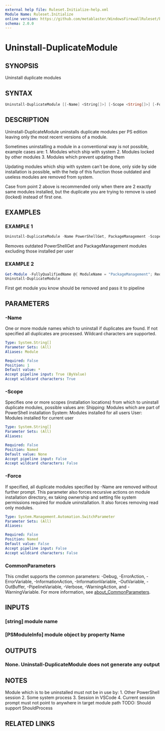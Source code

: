 ```yaml
---
external help file: Ruleset.Initialize-help.xml
Module Name: Ruleset.Initialize
online version: https://github.com/metablaster/WindowsFirewallRuleset/blob/master/Modules/Ruleset.Initialize/Help/en-US/Uninstall-DuplicateModule.md
schema: 2.0.0
---
```


# Uninstall-DuplicateModule

## SYNOPSIS

Uninstall duplicate modules

## SYNTAX

```powershell
Uninstall-DuplicateModule [[-Name] <String[]>] [-Scope <String[]>] [-Force] [<CommonParameters>]
```

## DESCRIPTION

Uninstall-DuplicateModule uninstalls duplicate modules per PS edition leaving only the most
recent versions of a module.

Sometimes uninstalling a module in a conventional way is not possible, example cases are:
1.
Modules which ship with system
2.
Modules locked by other modules
3.
Modules which prevent updating them

Updating modules which ship with system can't be done, only side by side installation is
possible, with the help of this function those outdated and useless modules are removed from system.

Case from point 2 above is recommended only when there are 2 exactly same modules installed,
but the duplicate you are trying to remove is used (locked) instead of first one.

## EXAMPLES

### EXAMPLE 1

```powershell
Uninstall-DuplicateModule -Name PowerShellGet, PackageManagement -Scope Shipping, System -Force
```

Removes outdated PowerShellGet and PackageManagement modules excluding those installed per user

### EXAMPLE 2

```powershell
Get-Module -FullyQualifiedName @{ ModuleName = "PackageManagement"; RequiredVersion = "1.0.0.1" } |
Uninstall-DuplicateModule
```

First get module you know should be removed and pass it to pipeline

## PARAMETERS

### -Name

One or more module names which to uninstall if duplicates are found.
If not specified all duplicates are processed.
Wildcard characters are supported.

```yaml
Type: System.String[]
Parameter Sets: (All)
Aliases: Module

Required: False
Position: 1
Default value: *
Accept pipeline input: True (ByValue)
Accept wildcard characters: True
```

### -Scope

Specifies one or more scopes (installation locations) from which to uninstall duplicate modules,
possible values are:
Shipping: Modules which are part of PowerShell installation
System: Modules installed for all users
User: Modules installed for current user

```yaml
Type: System.String[]
Parameter Sets: (All)
Aliases:

Required: False
Position: Named
Default value: None
Accept pipeline input: False
Accept wildcard characters: False
```

### -Force

If specified, all duplicate modules specified by -Name are removed without further prompt.
This parameter also forces recursive actions on module installation directory,
ex taking ownership and setting file system permissions required for module uninstallation.
It also forces removing read only modules.

```yaml
Type: System.Management.Automation.SwitchParameter
Parameter Sets: (All)
Aliases:

Required: False
Position: Named
Default value: False
Accept pipeline input: False
Accept wildcard characters: False
```

### CommonParameters

This cmdlet supports the common parameters: -Debug, -ErrorAction, -ErrorVariable, -InformationAction, -InformationVariable, -OutVariable, -OutBuffer, -PipelineVariable, -Verbose, -WarningAction, and -WarningVariable. For more information, see [about_CommonParameters](http://go.microsoft.com/fwlink/?LinkID=113216).

## INPUTS

### [string] module name

### [PSModuleInfo] module object by property Name

## OUTPUTS

### None. Uninstall-DuplicateModule does not generate any output

## NOTES

Module which is to be uninstalled must not be in use by:
1.
Other PowerShell session
2.
Some system process
3.
Session in VSCode
4.
Current session prompt must not point to anywhere in target module path
TODO: Should support ShouldProcess

## RELATED LINKS
